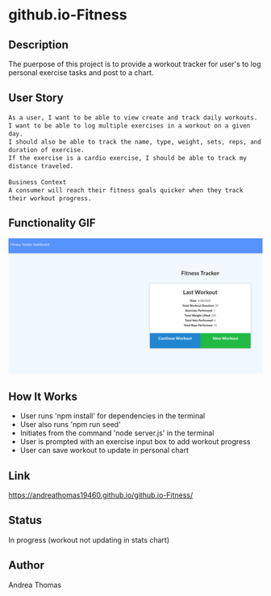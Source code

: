 # github.io-Fitness


## Description

The puerpose of this project is to provide a workout tracker for user's to log personal exercise tasks and post to a chart. 

## User Story

```
As a user, I want to be able to view create and track daily workouts. 
I want to be able to log multiple exercises in a workout on a given day.
I should also be able to track the name, type, weight, sets, reps, and duration of exercise.
If the exercise is a cardio exercise, I should be able to track my distance traveled.

Business Context
A consumer will reach their fitness goals quicker when they track their workout progress.

```
## Functionality GIF

<img src = 'screenshot.png'>

## How It Works

* User runs 'npm install' for dependencies in the terminal
* User also runs 'npm run seed'
* Initiates from the command 'node server.js' in the terminal
* User is prompted with an exercise input box to add workout progress
* User can save workout to update in personal chart 

## Link

 https://andreathomas19460.github.io/github.io-Fitness/
 

## Status 

In progress (workout not updating in stats chart)

## Author

Andrea Thomas

